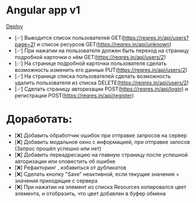 # Angular app v1
[Deploy](https://svojest-angular-api.netlify.app/)

* [✅] Выводится список пользователей GET(https://reqres.in/api/users?page=2) и список ресурсов GET(https://reqres.in/api/unknown)
* [✅] При нажатии на пользователя должен быть переход на страницу подробной карточки о нём GET(https://reqres.in/api/users/2)
* [✅] На странице подробной карточки пользователя сделать возможность изменить его данные PUT(https://reqres.in/api/users/2)
* [✅] На странице списка пользователей сделать возможность удалить пользователя из списка DELETE(https://reqres.in/api/users/2)
* [✅] Сделать страницу авторизации
POST(https://reqres.in/api/login) и регистрации POST(https://reqres.in/api/register)


# Доработать:
* [❌] Добавить обработчик ошибок при отправке запросов на сервер
* [❌] Добавить модальное окно с информацией, при отправке запосов (Запрос прошёл успешно или нет)
* [❌] Добавить переадресацию на главную страницу после успешной авторизации или оповестить об ошибке
* [❌] Рефакторинг , избавиться от дубликатов
* [❌] Сделать кнопку "Save" неактивной, если текущие значения = значения приходящие с сервера
* [❌] При нажатии на элемент из списка Resources копировался   цвет элемента, и отобразить, что цвет добавлен в буфер обмена

